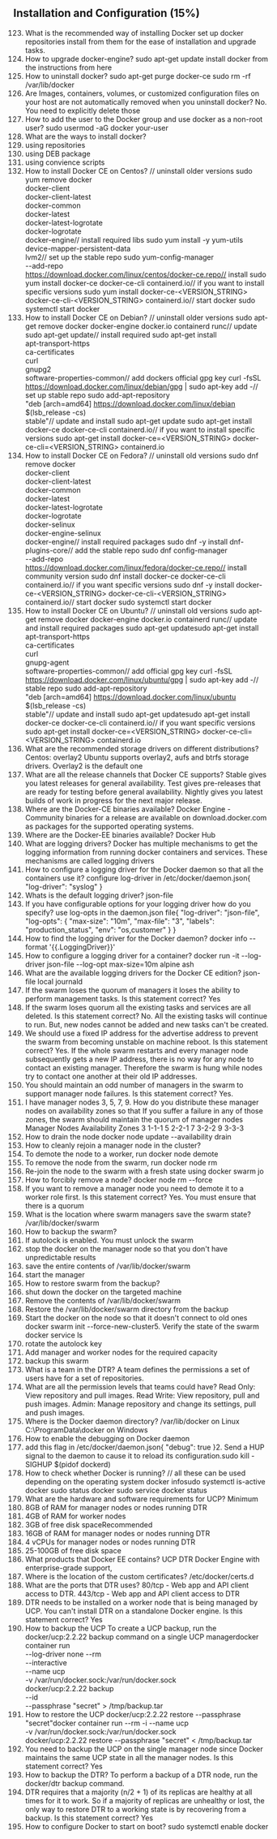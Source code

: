 ## Installation and Configuration (15%)

123. What is the recommended way of installing Docker
set up docker repositories
install from them for the ease of installation and upgrade tasks.
124. How to upgrade docker-engine?
sudo apt-get update
install docker from the instructions from here
125. How to uninstall docker?
sudo apt-get purge docker-ce
sudo rm -rf /var/lib/docker
126. Are Images, containers, volumes, or customized configuration files on your host are not automatically removed when you uninstall docker?
No. You need to explicitly delete those
127. How to add the user to the Docker group and use docker as a non-root user?
sudo usermod -aG docker your-user
128. What are the ways to install docker?
1. using repositories
2. using DEB package
3. using convience scripts
129. How to install Docker CE on Centos?
// uninstall older versions
sudo yum remove docker \
                docker-client \
                docker-client-latest \
                docker-common \
                docker-latest \
                docker-latest-logrotate \
                docker-logrotate \
                docker-engine// install required libs
sudo yum install -y yum-utils \
  device-mapper-persistent-data \
  lvm2// set up the stable repo
sudo yum-config-manager \
    --add-repo \
    https://download.docker.com/linux/centos/docker-ce.repo// install
sudo yum install docker-ce docker-ce-cli containerd.io// if you want to install specific versions
sudo yum install docker-ce-<VERSION_STRING> docker-ce-cli-<VERSION_STRING> containerd.io// start docker
sudo systemctl start docker
130. How to install Docker CE on Debian?
// uninstall older versions
sudo apt-get remove docker docker-engine docker.io containerd runc// update
sudo apt-get update// install required 
sudo apt-get install \
    apt-transport-https \
    ca-certificates \
    curl \
    gnupg2 \
    software-properties-common// add dockers official gpg key
curl -fsSL https://download.docker.com/linux/debian/gpg | sudo apt-key add -// set up stable repo
sudo add-apt-repository \
   "deb [arch=amd64] https://download.docker.com/linux/debian \
   $(lsb_release -cs) \
   stable"// update and install
sudo apt-get update
sudo apt-get install docker-ce docker-ce-cli containerd.io// if you want to install specific versions
sudo apt-get install docker-ce=<VERSION_STRING> docker-ce-cli=<VERSION_STRING> containerd.io
131. How to install Docker CE on Fedora?
// uninstall old versions
sudo dnf remove docker \
                docker-client \
                docker-client-latest \
                docker-common \
                docker-latest \
                docker-latest-logrotate \
                docker-logrotate \
                docker-selinux \
                docker-engine-selinux \
                docker-engine// install required packages
sudo dnf -y install dnf-plugins-core// add the stable repo
sudo dnf config-manager \
    --add-repo \
    https://download.docker.com/linux/fedora/docker-ce.repo// install community version
sudo dnf install docker-ce docker-ce-cli containerd.io// if you want specific versions
sudo dnf -y install docker-ce-<VERSION_STRING> docker-ce-cli-<VERSION_STRING> containerd.io// start docker
sudo systemctl start docker
132. How to install Docker CE on Ubuntu?
// uninstall old versions
sudo apt-get remove docker docker-engine docker.io containerd runc// update and install required packages
sudo apt-get updatesudo apt-get install \
    apt-transport-https \
    ca-certificates \
    curl \
    gnupg-agent \
    software-properties-common// add official gpg key
curl -fsSL https://download.docker.com/linux/ubuntu/gpg | sudo apt-key add -// stable repo
sudo add-apt-repository \
   "deb [arch=amd64] https://download.docker.com/linux/ubuntu \
   $(lsb_release -cs) \
   stable"// update and install
sudo apt-get updatesudo apt-get install docker-ce docker-ce-cli containerd.io// if you want specific versions
sudo apt-get install docker-ce=<VERSION_STRING> docker-ce-cli=<VERSION_STRING> containerd.io
133. What are the recommended storage drivers on different distributions?
Centos: overlay2
Ubuntu supports overlay2, aufs and btrfs storage drivers. Overlay2 is the default one
134. What are all the release channels that Docker CE supports?
Stable gives you latest releases for general availability.
Test gives pre-releases that are ready for testing before general availability.
Nightly gives you latest builds of work in progress for the next major release.
135. Where are the Docker-CE binaries available?
Docker Engine - Community binaries for a release are available on download.docker.com as packages for the supported operating systems.
136. Where are the Docker-EE binaries available?
Docker Hub
137. What are logging drivers?
Docker has multiple mechanisms to get the logging information from running docker containers and services. These mechanisms are called logging drivers
138. How to configure a logging driver for the Docker daemon so that all the containers use it?
configure log-driver in /etc/docker/daemon.json{
  "log-driver": "syslog"
}
139. Whats is the default logging driver?
json-file
140. If you have configurable options for your logging driver how do you specify?
use log-opts in the daemon.json file{
  "log-driver": "json-file",
  "log-opts": {
    "max-size": "10m",
    "max-file": "3",
    "labels": "production_status",
    "env": "os,customer"
  }
}
141. How to find the logging driver for the Docker daemon?
docker info --format '{{.LoggingDriver}}'
142. How to configure a logging driver for a container?
docker run -it --log-driver json-file --log-opt max-size=10m alpine ash
143. What are the available logging drivers for the Docker CE edition?
json-file
local
journald
144. If the swarm loses the quorum of managers it loses the ability to perform management tasks. Is this statement correct?
Yes
145. If the swarm loses quorum all the existing tasks and services are all deleted. Is this statement correct?
No. All the existing tasks will continue to run. But, new nodes cannot be added and new tasks can't be created.
146. We should use a fixed IP address for the advertise address to prevent the swarm from becoming unstable on machine reboot. Is this statement correct?
Yes. If the whole swarm restarts and every manager node subsequently gets a new IP address, there is no way for any node to contact an existing manager. Therefore the swarm is hung while nodes try to contact one another at their old IP addresses.
147. You should maintain an odd number of managers in the swarm to support manager node failures. Is this statement correct?
Yes.
148. I have manager nodes 3, 5, 7, 9. How do you distribute these manager nodes on availability zones so that If you suffer a failure in any of those zones, the swarm should maintain the quorum of manager nodes
Manager Nodes           Availability Zones    3                     1-1-1
    5                     2-2-1
    7                     3-2-2
    9                     3-3-3
149. How to drain the node
docker node update --availability drain <NODE>
150. How to cleanly rejoin a manager node in the cluster?
1. To demote the node to a worker, run docker node demote <NODE>
2. To remove the node from the swarm, run docker node rm <NODE>
3. Re-join the node to the swarm with a fresh state using docker swarm jo
151. How to forcibly remove a node?
docker node rm --force <NODE>
152. If you want to remove a manager node you need to demote it to a worker role first. Is this statement correct?
Yes. You must ensure that there is a quorum
153. What is the location where swarm managers save the swarm state?
/var/lib/docker/swarm
154. How to backup the swarm?
1. If autolock is enabled. You must unlock the swarm
2. stop the docker on the manager node so that you don't have unpredictable results
3. save the entire contents of /var/lib/docker/swarm
4. start the manager
155. How to restore swarm from the backup?
1. shut down the docker on the targeted machine
2. Remove the contents of /var/lib/docker/swarm
3. Restore the /var/lib/docker/swarm directory from the backup
4. Start the docker on the node so that it doesn't connect to old ones
docker swarm init --force-new-cluster5. Verify the state of the swarm docker service ls
6. rotate the autolock key
7. Add manager and worker nodes for the required capacity
8. backup this swarm
156. What is a team in the DTR?
A team defines the permissions a set of users have for a set of repositories.
157. What are all the permission levels that teams could have?
Read Only: View repository and pull images.
Read Write: View repository, pull and push images.
Admin: Manage repository and change its settings, pull and push images.
158. Where is the Docker daemon directory?
/var/lib/docker on Linux
C:\ProgramData\docker on Windows
159. How to enable the debugging on Docker daemon
1. add this flag in /etc/docker/daemon.json{
  "debug": true
}2. Send a HUP signal to the daemon to cause it to reload its configuration.sudo kill -SIGHUP $(pidof dockerd)
160. How to check whether Docker is running?
// all these can be used depending on the operating system
docker infosudo systemctl is-active docker
sudo status docker
sudo service docker status
161. What are the hardware and software requirements for UCP?
Minimum
1. 8GB of RAM for manager nodes or nodes running DTR
2. 4GB of RAM for worker nodes
3. 3GB of free disk spaceRecommended
1. 16GB of RAM for manager nodes or nodes running DTR
2. 4 vCPUs for manager nodes or nodes running DTR
3. 25-100GB of free disk space
162. What products that Docker EE contains?
UCP
DTR
Docker Engine with enterprise-grade support,
163. Where is the location of the custom certificates?
/etc/docker/certs.d
164. What are the ports that DTR uses?
80/tcp     -     Web app and API client access to DTR.
443/tcp    -     Web app and API client access to DTR
165. DTR needs to be installed on a worker node that is being managed by UCP. You can't install DTR on a standalone Docker engine. Is this statement correct?
Yes
166. How to backup the UCP
To create a UCP backup, run the docker/ucp:2.2.22 backup command on a single UCP managerdocker container run \
  --log-driver none --rm \
  --interactive \
  --name ucp \
  -v /var/run/docker.sock:/var/run/docker.sock \
  docker/ucp:2.2.22 backup \
  --id <ucp-instance-id> \
  --passphrase "secret" > /tmp/backup.tar
167. How to restore the UCP
docker/ucp:2.2.22 restore --passphrase "secret"docker container run --rm -i --name ucp \
  -v /var/run/docker.sock:/var/run/docker.sock  \
  docker/ucp:2.2.22 restore --passphrase "secret" < /tmp/backup.tar
168. You need to backup the UCP on the single manager node since Docker maintains the same UCP state in all the manager nodes. Is this statement correct?
Yes
169. How to backup the DTR?
To perform a backup of a DTR node, run the docker/dtr backup command.
170. DTR requires that a majority (n/2 + 1) of its replicas are healthy at all times for it to work. So if a majority of replicas are unhealthy or lost, the only way to restore DTR to a working state is by recovering from a backup. Is this statement correct?
Yes
171. How to configure Docker to start on boot?
sudo systemctl enable docker
